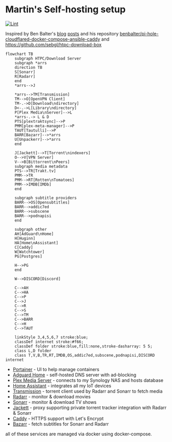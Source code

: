 # Martin's Self-hosting setup
[![Lint](https://github.com/martinbjeldbak/self-hosting/actions/workflows/lint.yml/badge.svg)](https://github.com/martinbjeldbak/self-hosting/actions/workflows/lint.yml)

Inspired by Ben Balter's [blog](https://ben.balter.com/2020/12/04/over-engineered-home-network-for-privacy-and-security/) [posts](https://ben.balter.com/2021/09/01/how-i-re-over-engineered-my-home-network/) and his repository [benbalter/pi-hole-cloudflared-docker-compose-ansible-caddy](https://github.com/benbalter/pi-hole-cloudflared-docker-compose-ansible-caddy) and <https://github.com/sebgl/htpc-download-box>

```mermaid
flowchart TB
    subgraph HTPC/Download Server
    subgraph *arrs
    direction TB
    S[Sonarr]
    R[Radarr]
    end
    *arrs-->J

    *arrs-->TM[Transmission]
    TM-->O[OpenVPN Client]
    TM-.->D[Download\ndirectory]
    D<-.->L[Library\ndirectory]
    P[Plex Media\nServer]-->L
    *arrs-.-> L & D
    PTS[plextraktsync]-->P
    PMM[plex-meta-manager]-->P
    TAUT[Tautulli]-->P
    BARR[Bazarr]-->*arrs
    U[Unpackerr]-->*arrs
    end

    J[Jackett]-->T[Torrent\nindexers]
    O-->V[VPN Server]
    V-->B[Bittorrent\nPeers]
    subgraph media metadata
    PTS-->TR[Trakt.tv]
    PMM-->TR
    PMM-->RT[Rotten\nTomatoes]
    PMM-->IMDB[IMDb]
    end

    subgraph subtitle providers
    BARR-->OS[Opensubtitles]
    BARR-->addic7ed
    BARR-->subscene
    BARR-->podnapisi
    end

    subgraph other
    AH[AdGuard\nHome]
    H[Huginn]
    HA[Home\nAssistant]
    C[Caddy]
    W[Watchtower]
    PG[Postgres]

    H-->PG
    end

    W-->DISCORD[Discord]

    C-->AH
    C-->HA
    C-->P
    C-->J
    C-->R
    C-->S
    C-->TM
    C-->BARR
    C-->H
    C-->TAUT

    linkStyle 3,4,5,6,7 stroke:blue;
    classDef internet stroke:#f66;
    classDef folder stroke:blue,fill:none,stroke-dasharray: 5 5;
    class L,D folder
    class T,V,B,TR,RT,IMDB,OS,addic7ed,subscene,podnapisi,DISCORD internet
```

* [Portainer](https://github.com/portainer/portainer) - UI to help manage containers
* [Adguard Home](https://github.com/AdguardTeam/AdGuardHome) - self-hosted DNS server with ad-blocking
* [Plex Media Server](https://www.plex.tv) - connects to my Synology NAS and hosts database
* [Home Assistant](https://www.home-assistant.io) - integrates all my IoT devices
* [Transmission](https://transmissionbt.com) - torrent client used by Radarr and Sonarr to fetch media
* [Radarr](https://radarr.video) - monitor & download movies
* [Sonarr](https://sonarr.tv) - monitor & download TV shows
* [Jackett](https://github.com/Jackett/Jackett) - proxy supporting private torrent tracker integration with Radarr & Sonarr
* [Caddy](https://caddyserver.com) - HTTPS support with Let's Encrypt
* [Bazarr](https://github.com/morpheus65535/bazarr) - fetch subtitles for Sonarr and Radarr

all of these services are managed via docker using docker-compose.
